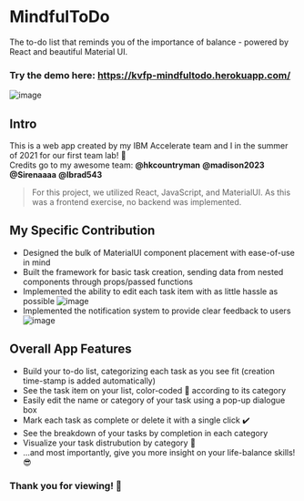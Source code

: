 # MindfulToDo
The to-do list that reminds you of the importance of balance - powered by React and beautiful Material UI.

### Try the demo here: https://kvfp-mindfultodo.herokuapp.com/
![image](https://user-images.githubusercontent.com/20621545/125178468-0466ef00-e19a-11eb-885e-e5c58db911d4.png)


## Intro
This is a web app created by my IBM Accelerate team and I in the summer of 2021 for our first team lab! 🎉<br /> 
Credits go to my awesome team: **@hkcountryman** **@madison2023** **@Sirenaaaa** **@lbrad543**<br /> 

> For this project, we utilized React, JavaScript, and MaterialUI. As this was a frontend exercise, no backend was implemented.

## My Specific Contribution
+ Designed the bulk of MaterialUI component placement with ease-of-use in mind
+ Built the framework for basic task creation, sending data from nested components through props/passed functions
+ Implemented the ability to edit each task item with as little hassle as possible ![image](https://user-images.githubusercontent.com/20621545/125178902-e69b8900-e19d-11eb-81fc-e01e000e926f.png)
+ Implemented the notification system to provide clear feedback to users ![image](https://user-images.githubusercontent.com/20621545/125178917-0e8aec80-e19e-11eb-96c9-e6152a6b4d57.png)


## Overall App Features
+ Build your to-do list, categorizing each task as you see fit (creation time-stamp is added automatically)
+ See the task item on your list, color-coded 🎨 according to its category
+ Easily edit the name or category of your task using a pop-up dialogue box
+ Mark each task as complete or delete it with a single click ✔️
+ See the breakdown of your tasks by completion in each category
+ Visualize your task distrubution by category 💭
+ ...and most importantly, give you more insight on your life-balance skills! 😎

### Thank you for viewing! 🙏
